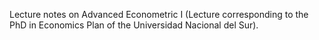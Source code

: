 Lecture notes on Advanced Econometric I (Lecture corresponding to the PhD in Economics Plan of the Universidad Nacional del Sur).
